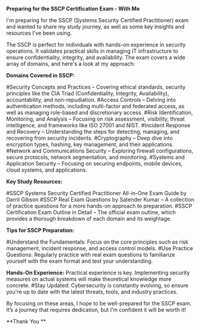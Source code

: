 **Preparing for the SSCP Certification Exam - With Me**

I'm preparing for the SSCP (Systems Security Certified Practitioner) exam and wanted to share my study journey, as well as some key insights and resources I've been using.

The SSCP is perfect for individuals with hands-on experience in security operations. It validates practical skills in managing IT infrastructure to ensure confidentiality, integrity, and availability. The exam covers a wide array of domains, and here's a look at my approach:

**Domains Covered in SSCP:**

#Security Concepts and Practices – Covering ethical standards, security principles like the CIA Triad (Confidentiality, Integrity, Availability), accountability, and non-repudiation.
#Access Controls – Delving into authentication methods, including multi-factor and federated access, as well as managing role-based and discretionary access.
#Risk Identification, Monitoring, and Analysis – Focusing on risk assessment, visibility, threat intelligence, and frameworks like ISO 27001 and NIST.
#Incident Response and Recovery – Understanding the steps for detecting, managing, and recovering from security incidents.
#Cryptography – Deep dive into encryption types, hashing, key management, and their applications.
#Network and Communications Security – Exploring firewall configurations, secure protocols, network segmentation, and monitoring.
#Systems and Application Security – Focusing on securing endpoints, mobile devices, cloud systems, and applications.

**Key Study Resources:**

#SSCP Systems Security Certified Practitioner All-in-One Exam Guide by Darril Gibson
#SSCP Real Exam Questions by Satender Kumar – A collection of practice questions for a more hands-on approach to preparation.
#SSCP Certification Exam Outline in Detail – The official exam outline, which provides a thorough breakdown of each domain and its weightage.

**Tips for SSCP Preparation:**

#Understand the Fundamentals: Focus on the core principles such as risk management, incident response, and access control models.
#Use Practice Questions: Regularly practice with real exam questions to familiarize yourself with the exam format and test your understanding.

**Hands-On Experience:** Practical experience is key. Implementing security measures on actual systems will make theoretical knowledge more concrete.
#Stay Updated: Cybersecurity is constantly evolving, so ensure you're up to date with the latest threats, tools, and industry practices.

By focusing on these areas, I hope to be well-prepared for the SSCP exam. It’s a journey that requires dedication, but I’m confident it will be worth it!

**Thank You **

